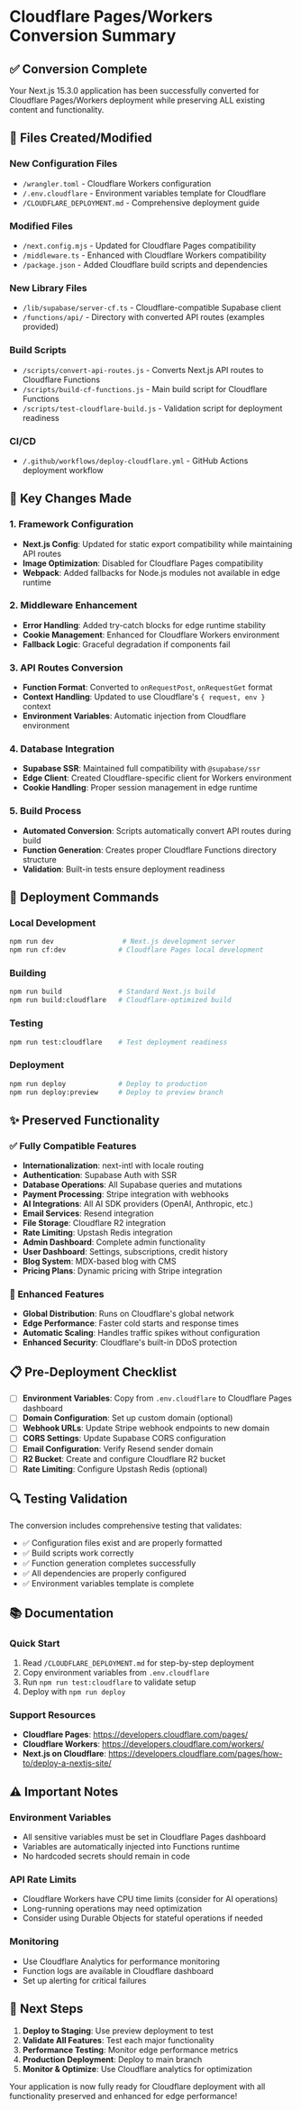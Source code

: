 # Cloudflare Pages/Workers Conversion Summary

## ✅ Conversion Complete

Your Next.js 15.3.0 application has been successfully converted for Cloudflare Pages/Workers deployment while preserving ALL existing content and functionality.

## 📁 Files Created/Modified

### New Configuration Files
- `/wrangler.toml` - Cloudflare Workers configuration
- `/.env.cloudflare` - Environment variables template for Cloudflare
- `/CLOUDFLARE_DEPLOYMENT.md` - Comprehensive deployment guide

### Modified Files
- `/next.config.mjs` - Updated for Cloudflare Pages compatibility
- `/middleware.ts` - Enhanced with Cloudflare Workers compatibility
- `/package.json` - Added Cloudflare build scripts and dependencies

### New Library Files
- `/lib/supabase/server-cf.ts` - Cloudflare-compatible Supabase client
- `/functions/api/` - Directory with converted API routes (examples provided)

### Build Scripts
- `/scripts/convert-api-routes.js` - Converts Next.js API routes to Cloudflare Functions
- `/scripts/build-cf-functions.js` - Main build script for Cloudflare Functions
- `/scripts/test-cloudflare-build.js` - Validation script for deployment readiness

### CI/CD
- `/.github/workflows/deploy-cloudflare.yml` - GitHub Actions deployment workflow

## 🔧 Key Changes Made

### 1. Framework Configuration
- **Next.js Config**: Updated for static export compatibility while maintaining API routes
- **Image Optimization**: Disabled for Cloudflare Pages compatibility
- **Webpack**: Added fallbacks for Node.js modules not available in edge runtime

### 2. Middleware Enhancement
- **Error Handling**: Added try-catch blocks for edge runtime stability
- **Cookie Management**: Enhanced for Cloudflare Workers environment
- **Fallback Logic**: Graceful degradation if components fail

### 3. API Routes Conversion
- **Function Format**: Converted to `onRequestPost`, `onRequestGet` format
- **Context Handling**: Updated to use Cloudflare's `{ request, env }` context
- **Environment Variables**: Automatic injection from Cloudflare environment

### 4. Database Integration
- **Supabase SSR**: Maintained full compatibility with `@supabase/ssr`
- **Edge Client**: Created Cloudflare-specific client for Workers environment
- **Cookie Handling**: Proper session management in edge runtime

### 5. Build Process
- **Automated Conversion**: Scripts automatically convert API routes during build
- **Function Generation**: Creates proper Cloudflare Functions directory structure
- **Validation**: Built-in tests ensure deployment readiness

## 🚀 Deployment Commands

### Local Development
```bash
npm run dev                 # Next.js development server
npm run cf:dev             # Cloudflare Pages local development
```

### Building
```bash
npm run build              # Standard Next.js build
npm run build:cloudflare   # Cloudflare-optimized build
```

### Testing
```bash
npm run test:cloudflare    # Test deployment readiness
```

### Deployment
```bash
npm run deploy             # Deploy to production
npm run deploy:preview     # Deploy to preview branch
```

## ✨ Preserved Functionality

### ✅ Fully Compatible Features
- **Internationalization**: next-intl with locale routing
- **Authentication**: Supabase Auth with SSR
- **Database Operations**: All Supabase queries and mutations
- **Payment Processing**: Stripe integration with webhooks
- **AI Integrations**: All AI SDK providers (OpenAI, Anthropic, etc.)
- **Email Services**: Resend integration
- **File Storage**: Cloudflare R2 integration
- **Rate Limiting**: Upstash Redis integration
- **Admin Dashboard**: Complete admin functionality
- **User Dashboard**: Settings, subscriptions, credit history
- **Blog System**: MDX-based blog with CMS
- **Pricing Plans**: Dynamic pricing with Stripe integration

### 🔄 Enhanced Features
- **Global Distribution**: Runs on Cloudflare's global network
- **Edge Performance**: Faster cold starts and response times
- **Automatic Scaling**: Handles traffic spikes without configuration
- **Enhanced Security**: Cloudflare's built-in DDoS protection

## 📋 Pre-Deployment Checklist

- [ ] **Environment Variables**: Copy from `.env.cloudflare` to Cloudflare Pages dashboard
- [ ] **Domain Configuration**: Set up custom domain (optional)
- [ ] **Webhook URLs**: Update Stripe webhook endpoints to new domain
- [ ] **CORS Settings**: Update Supabase CORS configuration
- [ ] **Email Configuration**: Verify Resend sender domain
- [ ] **R2 Bucket**: Create and configure Cloudflare R2 bucket
- [ ] **Rate Limiting**: Configure Upstash Redis (optional)

## 🔍 Testing Validation

The conversion includes comprehensive testing that validates:
- ✅ Configuration files exist and are properly formatted
- ✅ Build scripts work correctly
- ✅ Function generation completes successfully
- ✅ All dependencies are properly configured
- ✅ Environment variables template is complete

## 📚 Documentation

### Quick Start
1. Read `/CLOUDFLARE_DEPLOYMENT.md` for step-by-step deployment
2. Copy environment variables from `.env.cloudflare`
3. Run `npm run test:cloudflare` to validate setup
4. Deploy with `npm run deploy`

### Support Resources
- **Cloudflare Pages**: https://developers.cloudflare.com/pages/
- **Cloudflare Workers**: https://developers.cloudflare.com/workers/
- **Next.js on Cloudflare**: https://developers.cloudflare.com/pages/how-to/deploy-a-nextjs-site/

## ⚠️ Important Notes

### Environment Variables
- All sensitive variables must be set in Cloudflare Pages dashboard
- Variables are automatically injected into Functions runtime
- No hardcoded secrets should remain in code

### API Rate Limits
- Cloudflare Workers have CPU time limits (consider for AI operations)
- Long-running operations may need optimization
- Consider using Durable Objects for stateful operations if needed

### Monitoring
- Use Cloudflare Analytics for performance monitoring
- Function logs are available in Cloudflare dashboard
- Set up alerting for critical failures

## 🎯 Next Steps

1. **Deploy to Staging**: Use preview deployment to test
2. **Validate All Features**: Test each major functionality
3. **Performance Testing**: Monitor edge performance metrics
4. **Production Deployment**: Deploy to main branch
5. **Monitor & Optimize**: Use Cloudflare analytics for optimization

Your application is now fully ready for Cloudflare deployment with all functionality preserved and enhanced for edge performance!
